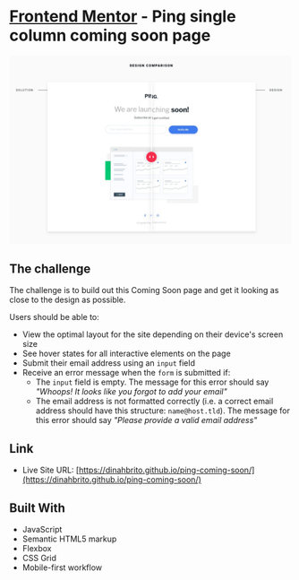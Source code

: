 # [Frontend Mentor](frontendmentor.io/) - Ping single column coming soon page
![](./images/screenshot.jpg)

## The challenge
The challenge is to build out this Coming Soon page and get it looking as close to the design as possible.

Users should be able to:

- View the optimal layout for the site depending on their device's screen size
- See hover states for all interactive elements on the page
- Submit their email address using an `input` field
- Receive an error message when the `form` is submitted if:
	- The `input` field is empty. The message for this error should say *"Whoops! It looks like you forgot to add your email"*
	- The email address is not formatted correctly (i.e. a correct email address should have this structure: `name@host.tld`). The message for this error should say *"Please provide a valid email address"*
## Link

- Live Site URL: [https://dinahbrito.github.io/ping-coming-soon/](https://dinahbrito.github.io/ping-coming-soon/)

## Built With

- JavaScript
- Semantic HTML5 markup
- Flexbox
- CSS Grid
- Mobile-first workflow



